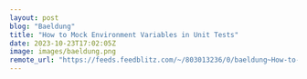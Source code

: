 ```yaml
---
layout: post
blog: "Baeldung"
title: "How to Mock Environment Variables in Unit Tests"
date: 2023-10-23T17:02:05Z
image: images/baeldung.png
remote_url: "https://feeds.feedblitz.com/~/803013236/0/baeldung~How-to-Mock-Environment-Variables-in-Unit-Tests"
---
```

